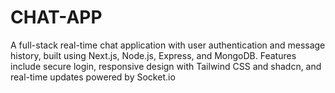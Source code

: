 # CHAT-APP
A full-stack real-time chat application with user authentication and message history, built using Next.js, Node.js, Express, and MongoDB. Features include secure login, responsive design with Tailwind CSS and shadcn, and real-time updates powered by Socket.io
